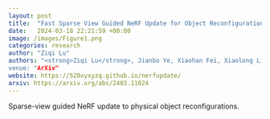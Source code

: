 ```yaml
---
layout: post
title:  "Fast Sparse View Guided NeRF Update for Object Reconfigurations"
date:   2024-03-18 22:21:59 +00:00
image: /images/Figure1.png
categories: research
author: "Ziqi Lu"
authors: "<strong>Ziqi Lu</strong>, Jianbo Ye, Xiaohan Fei, Xiaolong Li, Jiawei Mo, Ashwin Swaminathan, Stefano Soatto
venue: "ArXiv"
website: https://520xyxyzq.github.io/nerfupdate/
arxiv: https://arxiv.org/abs/2403.11024
---
```


Sparse-view guided NeRF update to physical object reconfigurations.